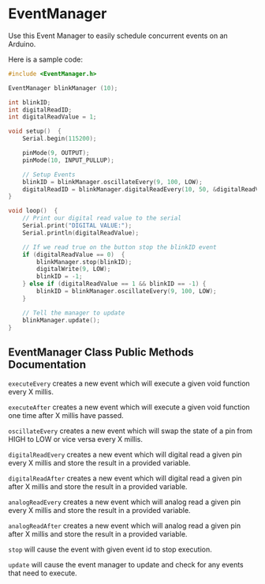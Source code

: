 # EventManager

Use this Event Manager to easily schedule concurrent events on an Arduino.

Here is a sample code:
```cpp
#include <EventManager.h>

EventManager blinkManager (10);

int blinkID;
int digitalReadID;
int digitalReadValue = 1;

void setup()  {
    Serial.begin(115200);

    pinMode(9, OUTPUT);
    pinMode(10, INPUT_PULLUP);

    // Setup Events
    blinkID = blinkManager.oscillateEvery(9, 100, LOW);
    digitalReadID = blinkManager.digitalReadEvery(10, 50, &digitalReadValue);
}

void loop()  {
    // Print our digital read value to the serial
    Serial.print("DIGITAL VALUE:");
    Serial.println(digitalReadValue);

    // If we read true on the button stop the blinkID event
    if (digitalReadValue == 0)  {
        blinkManager.stop(blinkID);
        digitalWrite(9, LOW);
        blinkID = -1;
    } else if (digitalReadValue == 1 && blinkID == -1) {
        blinkID = blinkManager.oscillateEvery(9, 100, LOW);
    }

    // Tell the manager to update
    blinkManager.update();
}
```

## EventManager Class Public Methods Documentation

`executeEvery` creates a new event which will execute a given void function every X millis.

`executeAfter` creates a new event which will execute a given void function one time after X millis have passed.

`oscillateEvery` creates a new event which will swap the state of a pin from HIGH to LOW or vice versa every X millis.

`digitalReadEvery` creates a new event which will digital read a given pin every X millis and store the result in a provided variable.

`digitalReadAfter` creates a new event which will digital read a given pin after X millis and store the result in a provided variable.

`analogReadEvery` creates a new event which will analog read a given pin every X millis and store the result in a provided variable.

`analogReadAfter` creates a new event which will analog read a given pin after X millis and store the result in a provided variable.

`stop` will cause the event with given event id to stop execution.

`update` will cause the event manager to update and check for any events that need to execute.
